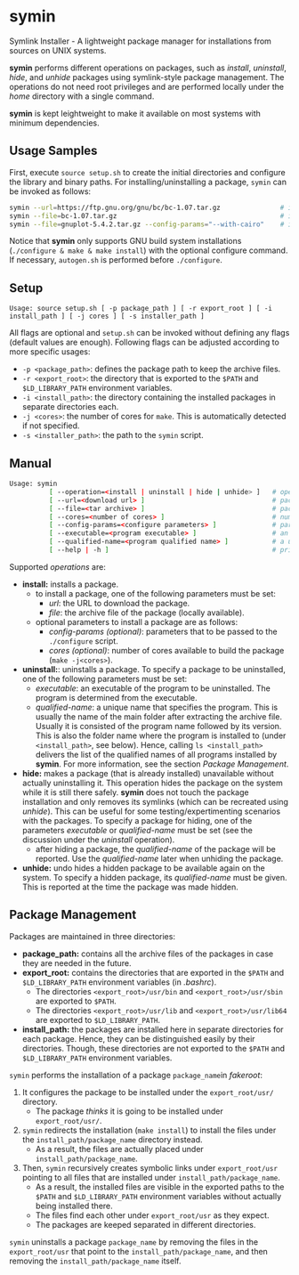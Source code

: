 # symin
Symlink Installer - A lightweight package manager for installations from sources on UNIX systems. 

**symin** performs different operations on packages, such as *install*, *uninstall*, *hide*, and *unhide* packages using symlink-style package management.
The operations do not need root privileges and are performed locally under the *home* directory with a single command. 

**symin** is kept leightweight to make it available on most systems with minimum dependencies. 

## Usage Samples
First, execute `source setup.sh` to create the initial directories and configure the library and binary paths. 
For installing/uninstalling a package, `symin` can be invoked as follows:
```bash
symin --url=https://ftp.gnu.org/gnu/bc/bc-1.07.tar.gz               # install from the URL (archive will be downloaded)
symin --file=bc-1.07.tar.gz                                         # install from the archive file (archive file should be available)
symin --file=gnuplot-5.4.2.tar.gz --config-params="--with-cairo"    # install from the archive and setting the configure parameters
```

Notice that **symin** only supports GNU build system installations (`./configure & make & make install`) with the optional configure command. If necessary, `autogen.sh` is performed before `./configure`.


## Setup

`Usage: source setup.sh [ -p package_path ] [ -r export_root ] [ -i install_path ] [ -j cores ] [ -s installer_path ]`

All flags are optional and `setup.sh` can be invoked without defining any flags (default values are enough). Following flags can be adjusted according to more specific usages:
- `-p <package_path>`: defines the package path to keep the archive files.
- `-r <export_root>`: the directory that is exported to the `$PATH` and `$LD_LIBRARY_PATH` environment variables.
- `-i <install_path>`: the directory containing the installed packages in separate directories each.
- `-j <cores>`: the number of cores for `make`. This is automatically detected if not specified.
- `-s <installer_path>`: the path to the `symin` script.

## Manual

```bash
Usage: symin
          [ --operation=<install | uninstall | hide | unhide> ]   # operation to be performed
          [ --url=<download url> ]                                # package download URL
          [ --file=<tar archive> ]                                # package archive file name
          [ --cores=<number of cores> ]                           # number of cores to use for build
          [ --config-params=<configure parameters> ]              # parameters to be passed to ./configure
          [ --executable=<program executable> ]                   # an executable to specify a program for uninstall or hide
          [ --qualified-name=<program qualified name> ]           # a unique name to specify a program for uninstall, hide, or unhide
          [ --help | -h ]                                         # prints this help message
 ```

Supported *operations* are:
- **install:** installs a package.
  - to install a package, one of the following parameters must be set:
    - *url*: the URL to download the package.
    - *file*: the archive file of the package (locally available).
  - optional parameters to install a package are as follows:
    - *config-params* *(optional)*: parameters that to be passed to the `./configure` script.
    - *cores* *(optional)*: number of cores available to build the package (`make -j<cores>`).
- **uninstall:**: uninstalls a package. To specify a package to be uninstalled, one of the following parameters must be set:
  - *executable*: an executable of the program to be uninstalled. The program is determined from the executable.
  - *qualified-name*: a unique name that specifies the program. This is usually the name of the main folder after extracting the archive file. Usually it is consisted of the program name followed by its version. This is also the folder name where the program is installed to (under `<install_path>`, see below). Hence, calling `ls <install_path>` delivers the list of the qualified names of all programs installed by **symin**. For more information, see the section *Package Management*.
- **hide:** makes a package (that is already installed) unavailable without actually uninstalling it. This operation hides the package on the system while it is still there safely. **symin** does not touch the package installation and only removes its symlinks (which can be recreated using *unhide*). This can be useful for some testing/expertimenting scenarios with the packages. To specify a package for hiding, one of the parameters *executable* or *qualified-name* must be set (see the discussion under the *uninstall* operation).
  - after hiding a package, the *qualified-name* of the package will be reported. Use the *qualified-name* later when unhiding the package.
- **unhide:** undo hides a hidden package to be available again on the system. To specify a hidden package, its *qualified-name* must be given. This is reported  at the time the package was made hidden.

## Package Management

Packages are maintained in three directories:
- **package_path:** contains all the archive files of the packages in case they are needed in the future.
- **export_root:** contains the directories that are exported in the `$PATH` and `$LD_LIBRARY_PATH` environment variables (in _.bashrc_).
  - The directories `<export_root>/usr/bin` and `<export_root>/usr/sbin` are exported to `$PATH`. 
  - The directories `<export_root>/usr/lib` and `<export_root>/usr/lib64` are exported to `$LD_LIBRARY_PATH`. 
- **install_path:** the packages are installed here in separate directories for each package. Hence, they can be distinguished easily by their directories. Though, these directories are not exported to the `$PATH` and `$LD_LIBRARY_PATH` environment variables.

`symin` performs the installation of a package `package_name`in _fakeroot_: 
1. It configures the package to be installed under the `export_root/usr/` directory. 
    - The package _thinks_ it is going to be installed under `export_root/usr/`.
3. `symin` redirects the installation (`make install`) to install the files under the `install_path/package_name` directory instead. 
    - As a result, the files are actually placed under `install_path/package_name`.
4. Then, `symin` recursively creates symbolic links under `export_root/usr` pointing to all files that are installed under `install_path/package_name`. 
    - As a result, the installed files are visible in the exported paths to the `$PATH` and `$LD_LIBRARY_PATH` environment variables without actually being installed there. 
    - The files find each other under `export_root/usr` as they expect.
    - The packages are keeped separated in different directories. 

`symin` uninstalls a package `package_name` by removing the files in the `export_root/usr` that point to the `install_path/package_name`, and then removing the `install_path/package_name` itself.
